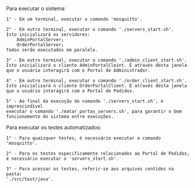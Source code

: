 Para executar o sistema:

    1° - Em um terminal, executar o comando 'mosquitto'.

    2° - Em outro terminal, executar o comando './servers_start.sh'.
    Isto inicializará os servidores:
        AdminPortalServer;
        OrderPortalServer;
    Todos serão executados em paralelo.
    
    3° - Em outro terminal, executar o comando './admin_client_start.sh'.
    Isto inicializará o cliente AdminPortalCleint. É através desta janela
    que o usuário interagirá com o Portal de Administrador.
    
    4° - Em outro terminal, executar o comando './order_client_start.sh'.
    Isto inicializará o cliente OrderPortalClient. É através desta janela
    que o usuário interagirá com o Portal de Pedidos.

    5° - Ao final da execução do comando './servers_start.sh', é imprescindível
    executar o comando './matar_portas_servers.sh', para garantir o bom
    funcionamento do sistema entre execuções.

Para executar os testes automatizados:

    1° - Para quaisquer testes, é necessário executar o comando 'mosquitto'.

    2° - Para os testes especificamente relacionados ao Portal de Pedidos,
    é necessário executar o 'servers_start.sh'.

    3° - Para acessar os testes, referir-se aos arquivos contidos na pasta:
    './src/test/java'.